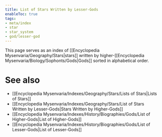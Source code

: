 ```yaml
---
title: List of Stars Written by Lesser-Gods
enableToc: true
tags:
- meta/index
- star
- star_system
- god/lesser-god
---
```


This page serves as an index of [[Encyclopedia Mysenvaria/Geography/Stars|stars]] written by higher-[[Encyclopedia Mysenvaria/Biology/Sophonts/Gods|Gods]] sorted in alphabetical order.

# See also
- [[Encyclopedia Mysenvaria/Indexes/Geography/Stars/Lists of Stars|Lists of Stars]]
- [[Encyclopedia Mysenvaria/Indexes/Geography/Stars/List of Stars Written by Lesser-Gods|Stars Written by Higher-Gods]]
- [[Encyclopedia Mysenvaria/Indexes/History/Biographies/Gods/List of Higher-Gods|List of Higher-Gods]]
- [[Encyclopedia Mysenvaria/Indexes/History/Biographies/Gods/List of Lesser-Gods|List of Lesser-Gods]]
